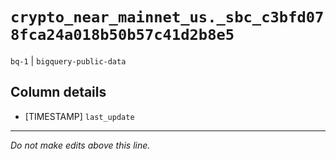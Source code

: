 # `crypto_near_mainnet_us._sbc_c3bfd078fca24a018b50b57c41d2b8e5`
`bq-1` | `bigquery-public-data`

## Column details
* [TIMESTAMP] `last_update`

-------------------------------------------------------------------------------
*Do not make edits above this line.*
